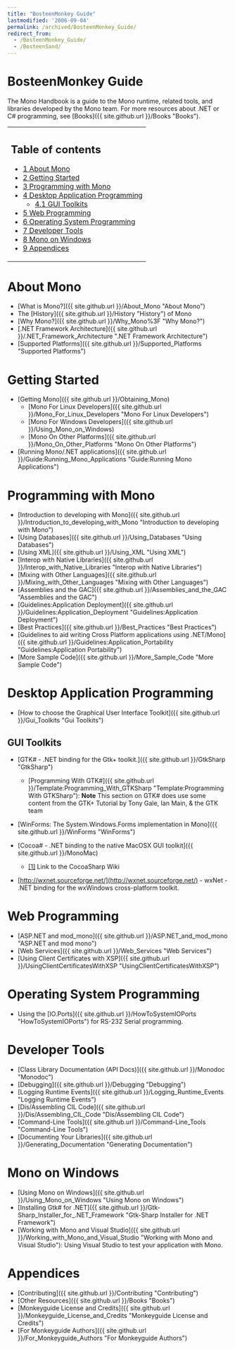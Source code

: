 ```yaml
---
title: "BosteenMonkey Guide"
lastmodified: '2006-09-04'
permalink: /archived/BosteenMonkey_Guide/
redirect_from:
  - /BosteenMonkey_Guide/
  - /BosteenSand/
---
```


BosteenMonkey Guide
===================

 The Mono Handbook is a guide to the Mono runtime, related tools, and libraries developed by the Mono team. For more resources about .NET or C\# programming, see [Books]({{ site.github.url }}/Books "Books").

<table>
<col width="100%" />
<tbody>
<tr class="odd">
<td align="left"><h2>Table of contents</h2>
<ul>
<li><a href="#about-mono">1 About Mono</a></li>
<li><a href="#getting-started">2 Getting Started</a></li>
<li><a href="#programming-with-mono">3 Programming with Mono</a></li>
<li><a href="#desktop-application-programming">4 Desktop Application Programming</a>
<ul>
<li><a href="#gui-toolkits">4.1 GUI Toolkits</a></li>
</ul></li>
<li><a href="#web-programming">5 Web Programming</a></li>
<li><a href="#operating-system-programming">6 Operating System Programming</a></li>
<li><a href="#developer-tools">7 Developer Tools</a></li>
<li><a href="#mono-on-windows">8 Mono on Windows</a></li>
<li><a href="#appendices">9 Appendices</a></li>
</ul></td>
</tr>
</tbody>
</table>

About Mono
==========

-   [What is Mono?]({{ site.github.url }}/About_Mono "About Mono")
-   The [History]({{ site.github.url }}/History "History") of Mono
-   [Why Mono?]({{ site.github.url }}/Why_Mono%3F "Why Mono?")
-   [.NET Framework Architecture]({{ site.github.url }}/.NET_Framework_Architecture ".NET Framework Architecture")
-   [Supported Platforms]({{ site.github.url }}/Supported_Platforms "Supported Platforms")

Getting Started
===============

-   [Getting Mono]({{ site.github.url }}/Obtaining_Mono)
    -   [Mono For Linux Developers]({{ site.github.url }}/Mono_For_Linux_Developers "Mono For Linux Developers")
    -   [Mono For Windows Developers]({{ site.github.url }}/Using_Mono_on_Windows)
    -   [Mono On Other Platforms]({{ site.github.url }}/Mono_On_Other_Platforms "Mono On Other Platforms")
-   [Running Mono/.NET applications]({{ site.github.url }}/Guide:Running_Mono_Applications "Guide:Running Mono Applications")

Programming with Mono
=====================

-   [Introduction to developing with Mono]({{ site.github.url }}/Introduction_to_developing_with_Mono "Introduction to developing with Mono")
-   [Using Databases]({{ site.github.url }}/Using_Databases "Using Databases")
-   [Using XML]({{ site.github.url }}/Using_XML "Using XML")
-   [Interop with Native Libraries]({{ site.github.url }}/Interop_with_Native_Libraries "Interop with Native Libraries")
-   [Mixing with Other Languages]({{ site.github.url }}/Mixing_with_Other_Languages "Mixing with Other Languages")
-   [Assemblies and the GAC]({{ site.github.url }}/Assemblies_and_the_GAC "Assemblies and the GAC")
-   [Guidelines:Application Deployment]({{ site.github.url }}/Guidelines:Application_Deployment "Guidelines:Application Deployment")
-   [Best Practices]({{ site.github.url }}/Best_Practices "Best Practices")
-   [Guidelines to aid writing Cross Platform applications using .NET/Mono]({{ site.github.url }}/Guidelines:Application_Portability "Guidelines:Application Portability")
-   [More Sample Code]({{ site.github.url }}/More_Sample_Code "More Sample Code")

Desktop Application Programming
===============================

-   [How to choose the Graphical User Interface Toolkit]({{ site.github.url }}/Gui_Toolkits "Gui Toolkits")

GUI Toolkits
------------

-   [GTK\# - .NET binding for the Gtk+ toolkit.]({{ site.github.url }}/GtkSharp "GtkSharp")
    -   [Programming With GTK\#]({{ site.github.url }}/Template:Programming_With_GTKSharp "Template:Programming With GTKSharp"): **Note** This section on GTK\# does use some content from the GTK+ Tutorial by Tony Gale, Ian Main, & the GTK team

-   [WinForms: The System.Windows.Forms implementation in Mono]({{ site.github.url }}/WinForms "WinForms")

-   [Cocoa\# - .NET binding to the native MacOSX GUI toolkit]({{ site.github.url }}/MonoMac)
    -   [[1]](http://www.cocoasharp.org/cocoaSharp/default.aspx/CocoaSharp/CocoaSharp.html) Link to the CocoaSharp Wiki

-   [http://wxnet.sourceforge.net/](http://wxnet.sourceforge.net/) - wxNet - .NET binding for the wxWindows cross-platform toolkit.

Web Programming
===============

-   [ASP.NET and mod\_mono]({{ site.github.url }}/ASP.NET_and_mod_mono "ASP.NET and mod mono")
-   [Web Services]({{ site.github.url }}/Web_Services "Web Services")
-   [Using Client Certificates with XSP]({{ site.github.url }}/UsingClientCertificatesWithXSP "UsingClientCertificatesWithXSP")

Operating System Programming
============================

-   Using the [IO.Ports]({{ site.github.url }}/HowToSystemIOPorts "HowToSystemIOPorts") for RS-232 Serial programming.

Developer Tools
===============

-   [Class Library Documentation (API Docs)]({{ site.github.url }}/Monodoc "Monodoc")
-   [Debugging]({{ site.github.url }}/Debugging "Debugging")
-   [Logging Runtime Events]({{ site.github.url }}/Logging_Runtime_Events "Logging Runtime Events")
-   [Dis/Assembling CIL Code]({{ site.github.url }}/Dis/Assembling_CIL_Code "Dis/Assembling CIL Code")
-   [Command-Line Tools]({{ site.github.url }}/Command-Line_Tools "Command-Line Tools")
-   [Documenting Your Libraries]({{ site.github.url }}/Generating_Documentation "Generating Documentation")

Mono on Windows
===============

-   [Using Mono on Windows]({{ site.github.url }}/Using_Mono_on_Windows "Using Mono on Windows")
-   [Installing Gtk\# for .NET]({{ site.github.url }}/Gtk-Sharp_Installer_for_.NET_Framework "Gtk-Sharp Installer for .NET Framework")
-   [Working with Mono and Visual Studio]({{ site.github.url }}/Working_with_Mono_and_Visual_Studio "Working with Mono and Visual Studio"): Using Visual Studio to test your application with Mono.

Appendices
==========

-   [Contributing]({{ site.github.url }}/Contributing "Contributing")
-   [Other Resources]({{ site.github.url }}/Books "Books")
-   [Monkeyguide License and Credits]({{ site.github.url }}/Monkeyguide_License_and_Credits "Monkeyguide License and Credits")
-   [For Monkeyguide Authors]({{ site.github.url }}/For_Monkeyguide_Authors "For Monkeyguide Authors")


